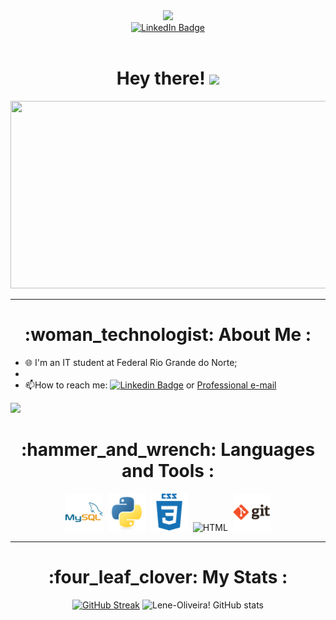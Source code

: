 <!-- Declaring a div element to add the first gif -->
<div id="header" align="center"> <!-- the "align" tag refers to where the gif will be displayed on the screen, and the "id" identifies the element-->
 <img src="https://media0.giphy.com/media/f6hnhHkks8bk4jwjh3/giphy.gif?cid=6c09b95209a3292d012d0c7bf49d075bbd1acc807e6ca311&rid=giphy.gif&ct=s" width="250">
</div>
<div id="badges" align="center">
  <a href="https://www.linkedin.com/in/francilene-oliveira-0721b123a/ "> <!-- with the "a" element I add a image with a link, functions like a button --->
    <img src="https://img.shields.io/badge/LinkedIn-blue?style=for-the-badge&logo=linkedin&logoColor=white" alt="LinkedIn Badge"/>
  </a>
  <div>
  <img src="https://komarev.com/ghpvc/?username=Lene-Oliveira&label=PROFILE+VIEWS&style=flat-square&color=yellowgreen" alt=""/>
    </div>
 </div>
 
<h1 align="center"> <!-- Here I'm adding a HUGE Header in the center of the screen-->
  Hey there!
  <img src="https://media.giphy.com/media/hvRJCLFzcasrR4ia7z/giphy.gif" width="30px"/>
</h1>


<div align="center">
  <img src="https://www.lambdatest.com/resources/images/Software-Test-Management.gif" width="600" height="300"/>
</div>

---

<h1 align="center">
 :woman_technologist: About Me : <!-- All the :[name]: refers to an emoji-->
</h1>

-  :globe_with_meridians: I'm an IT student at Federal Rio Grande do Norte; 
-  
- :mailbox:How to reach me: [![Linkedin Badge](https://img.shields.io/badge/-LinkedIn-blue?style=flat&logo=Linkedin&logoColor=white)](https://www.linkedin.com/in/francilene-oliveira-0721b123a/) or <a href="mailto:Francilene_Oliveira@proton.me">Professional e-mail</a>

 <a align="center">
 <img src="https://media.tenor.com/Q5dH7srnB6EAAAAj/capoo-bug-cat.gif" width="150" >
 </a>

<h1 align="center">
 :hammer_and_wrench: Languages and Tools :
</h1>

<div id="icons" align="center">
  <img src="https://github.com/devicons/devicon/blob/master/icons/mysql/mysql-original-wordmark.svg" title="MySQL"  alt="MySQL" width="60" height="60"/>&nbsp;
  <img src="https://github.com/devicons/devicon/blob/master/icons/python/python-original.svg" title="python" alt="python" width="60" height+"60"/>&nbsp;
  <img src="https://github.com/devicons/devicon/blob/master/icons/css3/css3-plain-wordmark.svg"  title="CSS3" alt="CSS" width="60" height="60"/>&nbsp;
 <img src="https://upload.wikimedia.org/wikipedia/commons/thumb/6/61/HTML5_logo_and_wordmark.svg/1200px-HTML5_logo_and_wordmark.svg.png"  title="HTML5" alt="HTML" width="60" height="60"/>&nbsp;
  <img src="https://github.com/devicons/devicon/blob/master/icons/git/git-original-wordmark.svg" title="Git" **alt="Git" width="60" height="60"/>

 
---


<h1 align="center">
:four_leaf_clover: My Stats :
</h1>
 <!-- Both are tools that I got from another GitHub repository-->
 
[![GitHub Streak](http://github-readme-streak-stats.herokuapp.com?user=Lene-Oliveira&theme=dark&background=000000)](https://git.io/streak-stats) 
![Lene-Oliveira! GitHub stats](https://github-readme-stats.vercel.app/api?username=Lene-Oliveira&show_icons=true&theme=dracula)
